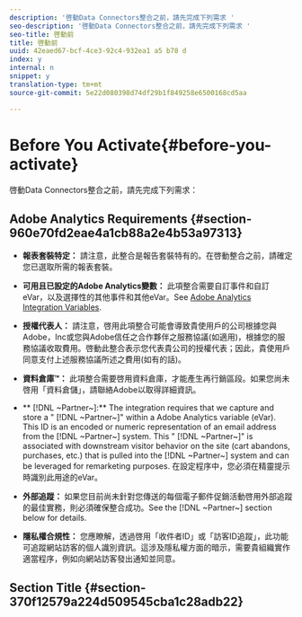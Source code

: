 ```yaml
---
description: '啓動Data Connectors整合之前，請先完成下列需求 '
seo-description: '啓動Data Connectors整合之前，請先完成下列需求 '
seo-title: 啓動前
title: 啓動前
uuid: 42eaed67-bcf-4ce3-92c4-932ea1 a5 b78 d
index: y
internal: n
snippet: y
translation-type: tm+mt
source-git-commit: 5e22d080398d74df29b1f849258e6500168cd5aa

---
```



# Before You Activate{#before-you-activate}

啓動Data Connectors整合之前，請先完成下列需求：

## Adobe Analytics Requirements {#section-960e70fd2eae4a1cb88a2e4b53a97313}

* **報表套裝特定：** 請注意，此整合是報告套裝特有的。在啓動整合之前，請確定您已選取所需的報表套裝。
* **可用且已設定的Adobe Analytics變數：** 此項整合需要自訂事件和自訂eVar，以及選擇性的其他事件和其他eVar。See [Adobe Analytics Integration Variables](../../neolane-overview/neolane-requirements/neolane-variables.md#concept-8ebd2bde4a1c4b0aad2987e050ffbbfc).

* **授權代表人：** 請注意，啓用此項整合可能會導致貴使用戶的公司根據您與Adobe，Inc或您與Adobe信任之合作夥伴之服務協議(如適用)，根據您的服務協議收取費用。啓動此整合表示您代表貴公司的授權代表；因此，貴使用戶同意支付上述服務協議所述之費用(如有的話)。
* **資料倉庫™：** 此項整合需要啓用資料倉庫，才能產生再行銷區段。如果您尚未啓用「資料倉儲」，請聯絡Adobe以取得詳細資訊。
* ** [!DNL ~Partner~]:** The integration requires that we capture and store a " [!DNL ~Partner~]" within a Adobe Analytics variable (eVar). This ID is an encoded or numeric representation of an email address from the [!DNL ~Partner~] system. This " [!DNL ~Partner~]" is associated with downstream visitor behavior on the site (cart abandons, purchases, etc.) that is pulled into the [!DNL ~Partner~] system and can be leveraged for remarketing purposes. 在設定程序中，您必須在精靈提示時識別此用途的eVar。
* **外部追蹤：** 如果您目前尚未針對您傳送的每個電子郵件促銷活動啓用外部追蹤的最佳實務，則必須確保整合成功。See the [!DNL ~Partner~] section below for details.
* **隱私權合規性：** 您應瞭解，透過啓用「收件者ID」或「訪客ID追蹤」，此功能可追蹤網站訪客的個人識別資訊。這涉及隱私權方面的暗示，需要貴組織實作適當程序，例如向網站訪客發出通知並同意。

## Section Title {#section-370f12579a224d509545cba1c28adb22}

